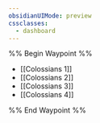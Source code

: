 ```yaml
---
obsidianUIMode: preview
cssclasses:
  - dashboard
---
```

%% Begin Waypoint %%
- [[Colossians 1]]
- [[Colossians 2]]
- [[Colossians 3]]
- [[Colossians 4]]

%% End Waypoint %%